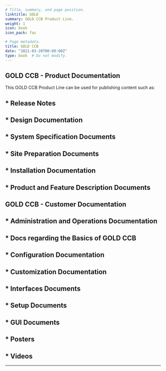 ```yaml
---
# Title, summary, and page position.
linktitle: GOLD
summary: GOLD CCB Product Line.
weight: 1
icon: book
icon_pack: fas

# Page metadata.
title: GOLD CCB
date: "2021-03-20T00:00:00Z"
type: book  # Do not modify.
---
```



## GOLD CCB - Product Documentation


This GOLD CCB Product Line can be used for publishing content such as:

## * **Release Notes**
## * **Design Documentation**
## * **System Specification Documents**
## * **Site Preparation Documents**
## * **Installation Documentation**
## * **Product and Feature Description Documents**



## GOLD CCB - Customer Documentation

## * **Administration and Operations Documentation**
## * **Docs regarding the Basics of GOLD CCB**
## * **Configuration Documentation**
## * **Customization Documentation**
## * **Interfaces Documents**
## * **Setup Documents**
## * **GUI Documents**
## * **Posters**
## * **Videos**







---
